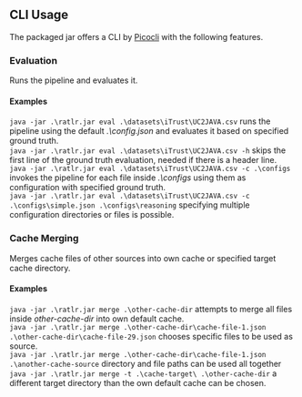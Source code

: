 ## CLI Usage
The packaged jar offers a CLI by [Picocli](https://picocli.info/) with the following features.

### Evaluation
<p>
Runs the pipeline and evaluates it.
</p>

#### Examples
`java -jar .\ratlr.jar eval .\datasets\iTrust\UC2JAVA.csv` runs the pipeline using the default *.\config.json* and evaluates it based on specified ground truth.<br>
`java -jar .\ratlr.jar eval .\datasets\iTrust\UC2JAVA.csv -h` skips the first line of the ground truth evaluation, needed if there is a header line.<br>
`java -jar .\ratlr.jar eval .\datasets\iTrust\UC2JAVA.csv -c .\configs` invokes the pipeline for each file inside *.\configs* using them as configuration with specified ground truth.<br>
`java -jar .\ratlr.jar eval .\datasets\iTrust\UC2JAVA.csv -c .\configs\simple.json .\configs\reasoning` specifying multiple configuration directories or files is possible.

### Cache Merging
<p>
Merges cache files of other sources into own cache or specified target cache directory.
</p>

#### Examples
`java -jar .\ratlr.jar merge .\other-cache-dir` attempts to merge all files inside *other-cache-dir* into own default cache.<br>
`java -jar .\ratlr.jar merge .\other-cache-dir\cache-file-1.json .\other-cache-dir\cache-file-29.json` chooses specific files to be used as source.<br>
`java -jar .\ratlr.jar merge .\other-cache-dir\cache-file-1.json .\another-cache-source` directory and file paths can be used all together<br>
`java -jar .\ratlr.jar merge -t .\cache-target\ .\other-cache-dir` a different target directory than the own default cache can be chosen.<br>
